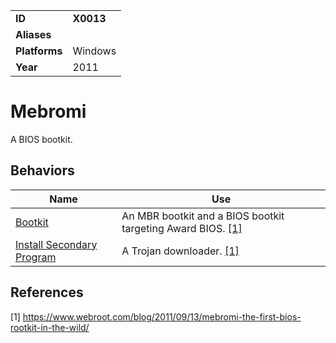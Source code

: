 |||
|---------|------------------------|
|**ID**|**X0013**|
|**Aliases**||
|**Platforms**|Windows|
|**Year**| 2011 |


Mebromi
=======
A BIOS bootkit.

Behaviors
---------
|Name|Use|
|---------------------|-------------------------------------------------------|
|[Bootkit](https://github.com/MAECProject/malware-behaviors/blob/master/defense-evasion/bootkit.md)| An MBR bootkit and a BIOS bootkit targeting Award BIOS. [[1]](#1)|
|[Install Secondary Program](https://github.com/MAECProject/malware-behaviors/blob/master/execution/install-secondary.md) | A Trojan downloader. [[1]](#1)|

References
----------
<a name="1">[1]</a> https://www.webroot.com/blog/2011/09/13/mebromi-the-first-bios-rootkit-in-the-wild/